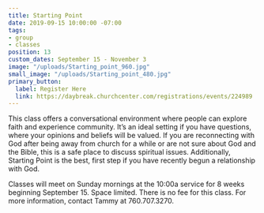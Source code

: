 ```yaml
---
title: Starting Point
date: 2019-09-15 10:00:00 -07:00
tags:
- group
- classes
position: 13
custom_dates: September 15 - November 3
image: "/uploads/Starting_point_960.jpg"
small_image: "/uploads/Starting_point_480.jpg"
primary_button:
  label: Register Here
  link: https://daybreak.churchcenter.com/registrations/events/224989
---
```


This class offers a conversational environment where people can explore faith and experience community. It’s an ideal setting if you have questions, where your opinions and beliefs will be valued. If you are reconnecting with God after being away from church for a while or are not sure about God and the Bible, this is a safe place to discuss spiritual issues. Additionally, Starting Point is the best, first step if you have recently begun a relationship with God.

Classes will meet on Sunday mornings at the 10:00a service for 8 weeks beginning September 15. Space limited. There is no fee for this class. For more information, contact Tammy at 760.707.3270.